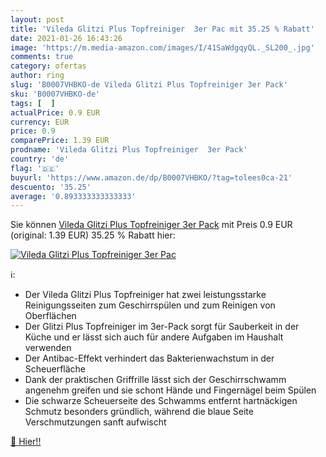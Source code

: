 ```yaml
---
layout: post
title: 'Vileda Glitzi Plus Topfreiniger  3er Pac mit 35.25 % Rabatt'
date: 2021-01-26 16:43:26
image: 'https://m.media-amazon.com/images/I/41SaWdgqyQL._SL200_.jpg'
comments: true
category: ofertas
author: ring
slug: 'B0007VHBKO-de Vileda Glitzi Plus Topfreiniger 3er Pack'
sku: 'B0007VHBKO-de'
tags: [  ]
actualPrice: 0.9 EUR
currency: EUR
price: 0.9
comparePrice: 1.39 EUR
prodname: 'Vileda Glitzi Plus Topfreiniger  3er Pack'
country: 'de'
flag: '🇩🇪'
buyurl: 'https://www.amazon.de/dp/B0007VHBKO/?tag=tolees0ca-21'
descuento: '35.25'
average: '0.893333333333333'
---
```


Sie können [Vileda Glitzi Plus Topfreiniger  3er Pack](https://www.amazon.de/dp/B0007VHBKO/?tag=tolees0ca-21) mit Preis 0.9 EUR (original: 1.39 EUR) 35.25 % Rabatt hier:

[![Vileda Glitzi Plus Topfreiniger  3er Pac](https://m.media-amazon.com/images/I/41SaWdgqyQL._SL200_.jpg)](https://www.amazon.de/dp/B0007VHBKO/?tag=tolees0ca-21)

ℹ️:

- Der Vileda Glitzi Plus Topfreiniger hat zwei leistungsstarke Reinigungsseiten zum Geschirrspülen und zum Reinigen von Oberflächen
- Der Glitzi Plus Topfreiniger im 3er-Pack sorgt für Sauberkeit in der Küche und er lässt sich auch für andere Aufgaben im Haushalt verwenden
- Der Antibac-Effekt verhindert das Bakterienwachstum in der Scheuerfläche
- Dank der praktischen Griffrille lässt sich der Geschirrschwamm angenehm greifen und sie schont Hände und Fingernägel beim Spülen
- Die schwarze Scheuerseite des Schwamms entfernt hartnäckigen Schmutz besonders gründlich, während die blaue Seite Verschmutzungen sanft aufwischt

[🛒 Hier!!](https://www.amazon.de/dp/B0007VHBKO/?tag=tolees0ca-21)
